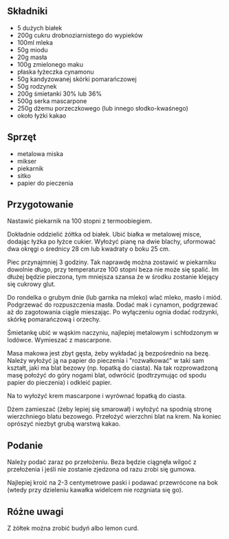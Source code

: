 Składniki
---------

- 5 dużych białek
- 200g cukru drobnoziarnistego do wypieków
- 100ml mleka
- 50g miodu
- 20g masła
- 100g zmielonego maku
- płaska łyżeczka cynamonu
- 50g kandyzowanej skórki pomarańczowej
- 50g rodzynek
- 200g śmietanki 30% lub 36%
- 500g serka mascarpone
- 250g dżemu porzeczkowego (lub innego słodko-kwaśnego)
- około łyżki kakao



Sprzęt
------

- metalowa miska
- mikser
- piekarnik
- sitko
- papier do pieczenia



Przygotowanie
-------------

Nastawić piekarnik na 100 stopni z termoobiegiem.

Dokładnie oddzielić żółtka od białek. Ubić białka w metalowej misce, dodając
łyżka po łyżce cukier. Wyłożyć pianę na dwie blachy, uformować dwa okręgi o
średnicy 28 cm lub kwadraty o boku 25 cm.

Piec przynajmniej 3 godziny. Tak naprawdę można zostawić w piekarniku dowolnie
długo, przy temperaturze 100 stopni beza nie może się spalić. Im dłużej będzie
pieczona, tym mniejsza szansa że w środku zostanie klejący się cukrowy glut.

Do rondelka o grubym dnie (lub garnka na mleko) wlać mleko, masło i miód.
Podgrzewać do rozpuszczenia masła. Dodać mak i cynamon, podgrzewać aż do
zagotowania ciągle mieszając. Po wyłączeniu ognia dodać rodzynki, skórkę
pomarańczową i orzechy.

Śmietankę ubić w wąskim naczyniu, najlepiej metalowym i schłodzonym w lodówce.
Wymieszać z mascarpone.

Masa makowa jest zbyt gęsta, żeby wykładać ją bezpośrednio na bezę. Należy
wyłożyć ją na papier do pieczenia i "rozwałkować" w taki sam kształt, jaki ma
blat bezowy (np. łopatką do ciasta). Na tak rozprowadzoną masę położyć do góry
nogami blat, odwrócić (podtrzymując od spodu papier do pieczenia) i odkleić
papier.

Na to wyłożyć krem mascarpone i wyrównać łopatką do ciasta.

Dżem zamieszać (żeby lepiej się smarował) i wyłożyć na spodnią stronę
wierzchniego blatu bezowego. Przełożyć wierzchni blat na krem. Na koniec
oprószyć niezbyt grubą warstwą kakao.



Podanie
-------

Należy podać zaraz po przełożeniu. Beza będzie ciągnęła wilgoć z przełożenia i
jeśli nie zostanie zjedzona od razu zrobi się gumowa.

Najlepiej kroić na 2-3 centymetrowe paski i podawać przewrócone na bok (wtedy
przy dzieleniu kawałka widelcem nie rozgniata się go).



Różne uwagi
-----------

Z żółtek można zrobić budyń albo lemon curd.
